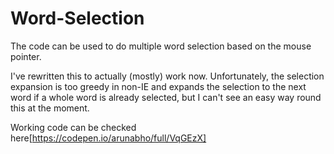 # Word-Selection
The code can be used to do multiple word selection based on the mouse pointer.

I've rewritten this to actually (mostly) work now. Unfortunately, the selection expansion is too greedy in non-IE and expands the selection to the next word if a whole word is already selected, but I can't see an easy way round this at the moment.

Working code can be checked here[https://codepen.io/arunabho/full/VqGEzX]
